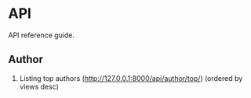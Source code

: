 # API
API reference guide.

## Author
1. Listing top authors (http://127.0.0.1:8000/api/author/top/) (ordered by views desc)